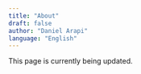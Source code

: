 ```yaml
---
title: "About"
draft: false
author: "Daniel Arapi"
language: "English"
---
```


This page is currently being updated.
